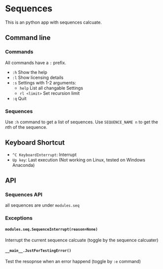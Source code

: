 # Sequences
This is an python app with sequences calcuate.
## Command line
### Commands
All commands have a `:` prefix.
 - `:h` Show the help
 - `:l` Show licensing details
 - `:s` Settings with 1-2 arguments:
   - `help` List all changable Settings
   - `rl <limit>`  Set recursion limit
 - `:q` Quit
### Sequences
Use `:h` command to get a list of sequences. Use `SEQUENCE_NAME n` to get the *n*th of the sequence.

## Keyboard Shortcut
 - `^C KeyboardInterrupt`: Interrupt
 - `Up key`: Last execution (Not working on Linux, tested on Windows Anaconda)

## API
### Sequences API
all sequences are under `modules.seq`
### Exceptions
#### `modules.seq.SequenceInterrupt(reason=None)`
Interrupt the current sequence calcuate (toggle by the sequence calcuater)
#### `__main__.JustForTestingError()`
Test the resopnse when an error happend (toggle by `:e` command)
